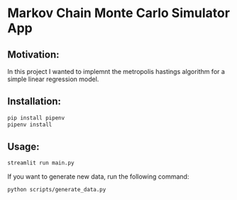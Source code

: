 # Markov Chain Monte Carlo Simulator App

## Motivation:
In this project I wanted to implemnt the metropolis hastings algorithm for a simple linear regression model.

## Installation:
```bash
pip install pipenv
pipenv install
```

## Usage:

```bash
streamlit run main.py
```

If you want to generate new data, run the following command:
```bash
python scripts/generate_data.py
```
